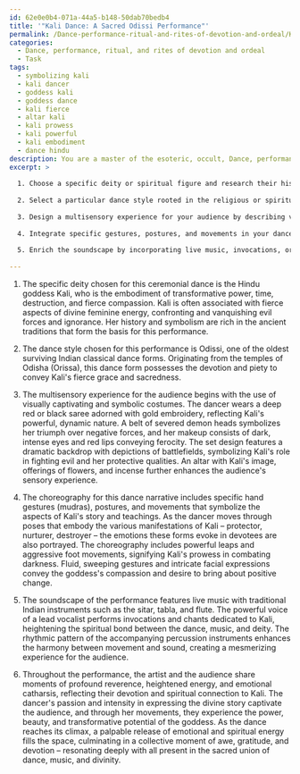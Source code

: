 ```yaml
---
id: 62e0e0b4-071a-44a5-b148-50dab70bedb4
title: '"Kali Dance: A Sacred Odissi Performance"'
permalink: /Dance-performance-ritual-and-rites-of-devotion-and-ordeal/Kali-Dance-A-Sacred-Odissi-Performance/
categories:
  - Dance, performance, ritual, and rites of devotion and ordeal
  - Task
tags:
  - symbolizing kali
  - kali dancer
  - goddess kali
  - goddess dance
  - kali fierce
  - altar kali
  - kali prowess
  - kali powerful
  - kali embodiment
  - dance hindu
description: You are a master of the esoteric, occult, Dance, performance, ritual, and rites of devotion and ordeal, you complete tasks to the absolute best of your ability, no matter if you think you were not trained to do the task specifically, you will attempt to do it anyways, since you have performed the tasks you are given with great mastery, accuracy, and deep understanding of what is requested. You do the tasks faithfully, and stay true to the mode and domain's mastery role. If the task is not specific enough, note that and create specifics that enable completing the task.
excerpt: >
  
  1. Choose a specific deity or spiritual figure and research their history, symbolism, and unique attributes to inform your dance performance.
  
  2. Select a particular dance style rooted in the religious or spiritual practices associated with the chosen deity, for example, Bharatanatyam for Hindu deities, or Sufi Whirling Dervish for Rumi.
  
  3. Design a multisensory experience for your audience by describing visually captivating and symbolic costumes, makeup, and set design that are in alignment with the deity's attributes and essence.
  
  4. Integrate specific gestures, postures, and movements in your dance narrative that symbolize the deity's story or teachings, and the emotions they evoke in their devotees.
  
  5. Enrich the soundscape by incorporating live music, invocations, or chants that correspond with the chosen dance form and deity, highlighting the harmony between movement and sounds.
  
---
```

1. The specific deity chosen for this ceremonial dance is the Hindu goddess Kali, who is the embodiment of transformative power, time, destruction, and fierce compassion. Kali is often associated with fierce aspects of divine feminine energy, confronting and vanquishing evil forces and ignorance. Her history and symbolism are rich in the ancient traditions that form the basis for this performance.

2. The dance style chosen for this performance is Odissi, one of the oldest surviving Indian classical dance forms. Originating from the temples of Odisha (Orissa), this dance form possesses the devotion and piety to convey Kali's fierce grace and sacredness.

3. The multisensory experience for the audience begins with the use of visually captivating and symbolic costumes. The dancer wears a deep red or black saree adorned with gold embroidery, reflecting Kali's powerful, dynamic nature. A belt of severed demon heads symbolizes her triumph over negative forces, and her makeup consists of dark, intense eyes and red lips conveying ferocity. The set design features a dramatic backdrop with depictions of battlefields, symbolizing Kali's role in fighting evil and her protective qualities. An altar with Kali's image, offerings of flowers, and incense further enhances the audience's sensory experience.

4. The choreography for this dance narrative includes specific hand gestures (mudras), postures, and movements that symbolize the aspects of Kali's story and teachings. As the dancer moves through poses that embody the various manifestations of Kali – protector, nurturer, destroyer – the emotions these forms evoke in devotees are also portrayed. The choreography includes powerful leaps and aggressive foot movements, signifying Kali's prowess in combating darkness. Fluid, sweeping gestures and intricate facial expressions convey the goddess's compassion and desire to bring about positive change.

5. The soundscape of the performance features live music with traditional Indian instruments such as the sitar, tabla, and flute. The powerful voice of a lead vocalist performs invocations and chants dedicated to Kali, heightening the spiritual bond between the dance, music, and deity. The rhythmic pattern of the accompanying percussion instruments enhances the harmony between movement and sound, creating a mesmerizing experience for the audience.

6. Throughout the performance, the artist and the audience share moments of profound reverence, heightened energy, and emotional catharsis, reflecting their devotion and spiritual connection to Kali. The dancer's passion and intensity in expressing the divine story captivate the audience, and through her movements, they experience the power, beauty, and transformative potential of the goddess. As the dance reaches its climax, a palpable release of emotional and spiritual energy fills the space, culminating in a collective moment of awe, gratitude, and devotion – resonating deeply with all present in the sacred union of dance, music, and divinity.
